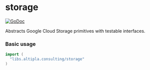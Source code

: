 
# storage

[![GoDoc](https://godoc.org/libs.altipla.consulting/storage?status.svg)](https://godoc.org/libs.altipla.consulting/storage)

Abstracts Google Cloud Storage primitives with testable interfaces.


### Basic usage

```go
import (
  "libs.altipla.consulting/storage"
)
```